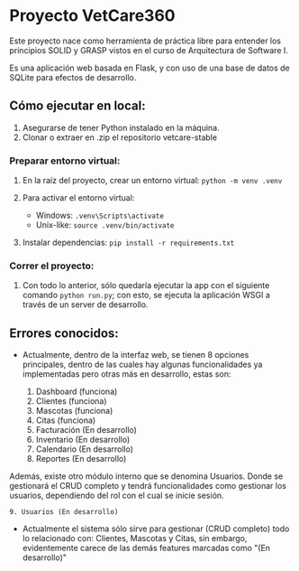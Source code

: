 # Proyecto VetCare360

Este proyecto nace como herramienta de práctica libre para entender los principios SOLID y GRASP vistos en el curso de Arquitectura de Software I.

Es una aplicación web basada en Flask, y con uso de una base de datos de SQLite para efectos de desarrollo.

## Cómo ejecutar en local:

1. Asegurarse de tener Python instalado en la máquina.
2. Clonar o extraer en .zip el repositorio vetcare-stable

### Preparar entorno virtual:

1. En la raíz del proyecto, crear un entorno virtual: `python -m venv .venv`

2. Para activar el entorno virtual:

    * Windows: `.venv\Scripts\activate`
    * Unix-like: `source .venv/bin/activate`

3. Instalar dependencias: `pip install -r requirements.txt`

### Correr el proyecto: 

1. Con todo lo anterior, sólo quedaría ejecutar la app con el siguiente comando `python run.py`; con esto, se ejecuta la aplicación WSGI a través de un server de desarrollo.

## Errores conocidos: 

* Actualmente, dentro de la interfaz web, se tienen 8 opciones principales, dentro de las cuales hay algunas funcionalidades ya implementadas pero otras más en desarrollo, estas son:

    1. Dashboard (funciona)
    2. Clientes (funciona)
    3. Mascotas (funciona)
    4. Citas (funciona)
    5. Facturación (En desarrollo)
    6. Inventario (En desarrollo)
    7. Calendario (En desarrollo)
    8. Reportes (En desarrollo)

Además, existe otro módulo interno que se denomina Usuarios. Donde se gestionará el CRUD completo y tendrá funcionalidades como gestionar los usuarios, dependiendo del rol con el cual se inicie sesión.

    9. Usuarios (En desarrollo)

* Actualmente el sistema sólo sirve para gestionar (CRUD completo) todo lo relacionado con: Clientes, Mascotas y Citas, sin embargo, evidentemente carece de las demás features marcadas como "(En desarrollo)"
